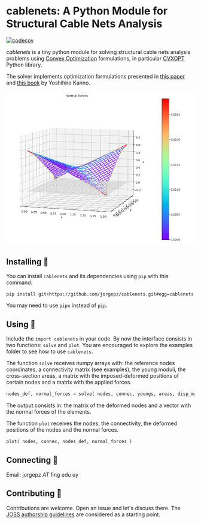 # cablenets: A Python Module for Structural Cable Nets Analysis

[![codecov](https://codecov.io/gh/jorgepz/cablenets/graph/badge.svg?token=4HE7F6GB1Y)](https://codecov.io/gh/jorgepz/cablenets)

_cablenets_ is a tiny python module for solving structural cable nets analysis problems using [Convex Optimization](https://en.wikipedia.org/wiki/Convex_optimization) formulations, in particular [CVXOPT](https://cvxopt.org/) Python library.

The solver implements optimization formulations presented in [this paper](https://doi.org/10.1016/S0020-7683(03)00215-4) and [this book](https://www.routledge.com/Nonsmooth-Mechanics-and-Convex-Optimization/Kanno/p/book/9781420094237) by Yoshihiro Kanno.

![image saddle net](https://github.com/jorgepz/cablenets/blob/main/docs/assets/saddle_net.png?raw=true)


## Installing :crossed_fingers:

You can install `cablenets` and its dependencies using `pip` with this command:
```
pip install git+https://github.com/jorgepz/cablenets.git#egg=cablenets
```
You may need to use `pipx` instead of `pip`.

## Using :muscle:

Include the `import cablenets` in your code. By now the interface consists in two functions: `solve` and `plot`. You are encouraged to explore the examples folder to see how to use `cablenets`.

The function `solve` receives numpy arrays with: the reference nodes coordinates, a connectivity matrix (see examples), the young moduli, the cross-section areas, a matrix with the imposed-deformed positions of certain nodes and a matrix with the applied forces.
```python
nodes_def, normal_forces = solve( nodes, connec, youngs, areas, disp_mat, fext_mat )
```
The output consists in: the matrix of the deformed nodes and a vector with the normal forces of the elements.

The function `plot` receives the nodes, the connectivity, the deformed positions of the nodes and the normal forces.
```python
plot( nodes, connec, nodes_def, normal_forces )
```

## Connecting :call_me_hand:

Email: jorgepz _AT_ fing edu uy

## Contributing :handshake:

Contributions are welcome. Open an issue and let's discuss there. The [JOSS authorship guidelines](https://joss.readthedocs.io/en/latest/submitting.html#authorship) are considered as a starting point.